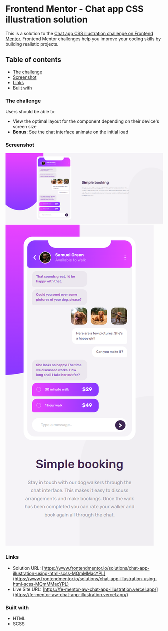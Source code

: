 # Frontend Mentor - Chat app CSS illustration solution

This is a solution to the [Chat app CSS illustration challenge on Frontend Mentor](https://www.frontendmentor.io/challenges/chat-app-css-illustration-O5auMkFqY). Frontend Mentor challenges help you improve your coding skills by building realistic projects. 

## Table of contents

  - [The challenge](#the-challenge)
  - [Screenshot](#screenshot)
  - [Links](#links)
  - [Built with](#built-with)

### The challenge

Users should be able to:

- View the optimal layout for the component depending on their device's screen size
- **Bonus**: See the chat interface animate on the initial load

### Screenshot

![](./img/desktop.png)
![](./img/mobile.png)

### Links

- Solution URL: [https://www.frontendmentor.io/solutions/chat-app-illustration-using-html-scss-MQmMMacYPL](https://www.frontendmentor.io/solutions/chat-app-illustration-using-html-scss-MQmMMacYPL)
- Live Site URL: [https://fe-mentor-aw-chat-app-illustration.vercel.app/](https://fe-mentor-aw-chat-app-illustration.vercel.app/)

### Built with

- HTML
- SCSS
